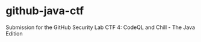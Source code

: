 # github-java-ctf
Submission for the GitHub Security Lab CTF 4: CodeQL and Chill - The Java Edition
